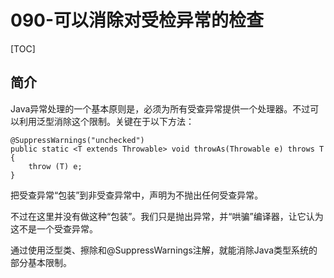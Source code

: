 # 090-可以消除对受检异常的检查

[TOC]

## 简介

Java异常处理的一个基本原则是，必须为所有受查异常提供一个处理器。不过可以利用泛型消除这个限制。关键在于以下方法：

```
@SuppressWarnings("unchecked")
public static <T extends Throwable> void throwAs(Throwable e) throws T {
    throw (T) e;
}
```

把受查异常“包装”到非受查异常中，声明为不抛出任何受查异常。

不过在这里并没有做这种“包装”。我们只是抛出异常，并“哄骗”编译器，让它认为这不是一个受查异常。

通过使用泛型类、擦除和@SuppressWarnings注解，就能消除Java类型系统的部分基本限制。

